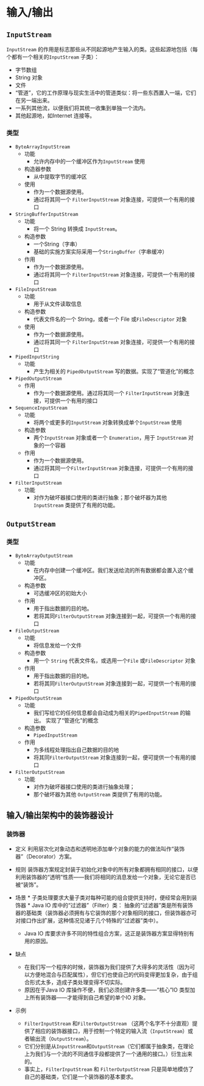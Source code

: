 # 输入/输出

## `InputStream`
`InputStream` 的作用是标志那些从不同起源地产生输入的类。这些起源地包括（每个都有一个相关的`InputStream` 子类）：

* 字节数组
*  String 对象
* 文件
* “管道”，它的工作原理与现实生活中的管道类似：将一些东西置入一端，它们在另一端出来。 
* 一系列其他流，以便我们将其统一收集到单独一个流内。
*  其他起源地，如Internet 连接等。

### 类型
* `ByteArrayInputStream` 
    * 功能
        * 允许内存中的一个缓冲区作为`InputStream` 使用
    * 构造器参数
        * 从中提取字节的缓冲区
    * 使用
        * 作为一个数据源使用。
        * 通过将其同一个 `FilterInputStream` 对象连接，可提供一个有用的接口
* `StringBufferInputStream`
    * 功能
        *  将一个 String 转换成 `InputStream`。
    * 构造参数
        *  一个String（字串）
        * 基础的实施方案实际采用一个`StringBuffer`（字串缓冲）
    * 作用
        * 作为一个数据源使用。
        * 通过将其同一个 `FilterInputStream` 对象连接，可提供一个有用的接口
* ``FileInputStream`` 
    * 功能
        * 用于从文件读取信息 
    * 构造参数
        * 代表文件名的一个 String，或者一个 File 或`FileDescriptor` 对象
    * 使用
        * 作为一个数据源使用。
        * 通过将其同一个 `FilterInputStream` 对象连接，可提供一个有用的接口
* `PipedInputString`
    * 功能
        * 产生为相关的 `PipedOutputStream` 写的数据。实现了“管道化”的概念
* `PipedOutputStream`
    * 作用
        * 作为一个数据源使用。通过将其同一个 `FilterInputStream` 对象连接，可提供一个有用的接口
* ``SequenceInputStream`` 
    * 功能
        * 将两个或更多的`InputStream` 对象转换成单个`InputStream` 使用 
    * 构造参数
        * 两个`InputStream` 对象或者一个 `Enumeration`，用于 `InputStream` 对象的一个容器
    * 作用
        * 作为一个数据源使用。
        * 通过将其同一个`FilterInputStream` 对象连接，可提供一个有用的接口
* ``FilterInputStream`` 
    * 功能
        * 对作为破坏器接口使用的类进行抽象；那个破坏器为其他 `InputStream` 类提供了有用的功能。

## `OutputStream`
### 类型

* ``ByteArrayOutputStream`` 
    * 功能
        * 在内存中创建一个缓冲区。我们发送给流的所有数据都会置入这个缓冲区。 
    * 构造参数
        * 可选缓冲区的初始大小
    * 作用
        * 用于指出数据的目的地。
        * 若将其同`FilterOutputStream` 对象连接到一起，可提供一个有用的接口
* ``FileOutputStream`` 
    * 功能
        * 将信息发给一个文件 
    * 构造参数
        * 用一个 `String` 代表文件名，或选用一个`File` 或`FileDescriptor` 对象
    * 作用
        * 用于指出数据的目的地。
        * 若将其同`FilterOutputStream` 对象连接到一起，可提供一个有用的接口
* ``PipedOutputStream`` 
    * 功能
        * 我们写给它的任何信息都会自动成为相关的`PipedInputStream` 的输出。
            实现了“管道化”的概念
    * 构造参数
        *  `PipedInputStream`
    * 作用
        * 为多线程处理指出自己数据的目的地
        * 将其同`FilterOutputStream` 对象连接到一起，便可提供一个有用的接口
* ``FilterOutputStream`` 
    * 功能
      * 对作为破坏器接口使用的类进行抽象处理；
      * 那个破坏器为其他 `OutputStream` 类提供了有用的功能。

## 输入/输出架构中的装饰器设计

### 装饰器
   * 定义
        利用层次化对象动态和透明地添加单个对象的能力的做法叫作“装饰器”（Decorator）方案。
   * 规则
        装饰器方案规定封装于初始化对象中的所有对象都拥有相同的接口，以便利用装饰器的“透明”性质——我们将相同的消息发给一个对象，无论它是否已被“装饰”。
   * 场景
           * 子类处理要求大量子类对每种可能的组合提供支持时，便经常会用到装饰器
           * Java IO 库中的“过滤器”（Filter）类：
                抽象的“过滤器”类是所有装饰器的基础类（装饰器必须拥有与它装饰的那个对象相同的接口，但装饰器亦可对接口作出扩展，这种情况见诸于几个特殊的“过滤器”类中）。
        * Java IO 库要求许多不同的特性组合方案，这正是装饰器方案显得特别有用的原因。

   * 缺点
        * 在我们写一个程序的时候，装饰器为我们提供了大得多的灵活性（因为可以方便地混合与匹配属性），但它们也使自己的代码变得更加复杂，由于组合形式太多，造成子类处理变得不切实际。
        * 原因在于Java IO 库操作不便，我们必须创建许多类——“核心”IO 类型加上所有装饰器——才能得到自己希望的单个IO 对象。

* 示例
  * `FilterInputStream` 和`FilterOutputStream` （这两个名字不十分直观）提供了相应的装饰器接口，用于控制一个特定的输入流（`InputStream`）或者输出流（`OutputStream`）。
  * 它们分别是从`InputStream`和`OutputStream`（它们都属于抽象类，在理论上为我们与一个流的不同通信手段都提供了一个通用的接口。）衍生出来的。
  * 事实上，`FilterInputStream` 和 `FilterOutputStream` 只是简单地模仿了自己的基础类，它们是一个装饰器的基本要求。

















